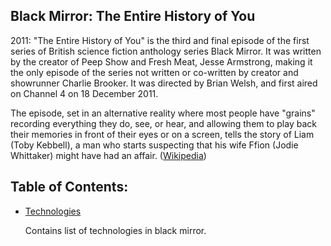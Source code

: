 ## Black Mirror: The Entire History of You

2011: "The Entire History of You" is the third and final episode of the first series of British science fiction anthology series Black Mirror. It was written by the creator of Peep Show and Fresh Meat, Jesse Armstrong, making it the only episode of the series not written or co-written by creator and showrunner Charlie Brooker. It was directed by Brian Welsh, and first aired on Channel 4 on 18 December 2011.

The episode, set in an alternative reality where most people have "grains" recording everything they do, see, or hear, and allowing them to play back their memories in front of their eyes or on a screen, tells the story of Liam (Toby Kebbell), a man who starts suspecting that his wife Ffion (Jodie Whittaker) might have had an affair. ([Wikipedia](https://en.wikipedia.org/wiki/The_Entire_History_of_You))

## Table of Contents: 

- [Technologies](./Technologies.md)

    Contains list of technologies in black mirror. 